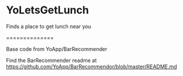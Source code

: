 YoLetsGetLunch
==============

Finds a place to get lunch near you

==============

Base code from YoApp/BarRecommender

Find the BarRecommender readme at https://github.com/YoApp/BarRecommendor/blob/master/README.md
